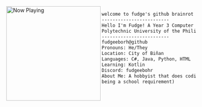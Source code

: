 <img align="left" src="https://spotify-github-profile.kittinanx.com/api/view?uid=mieg7o119wynwrowvvhm4fbud&cover_image=true&theme=compact&show_offline=false&background_color=121212&interchange=false" alt="Now Playing" width="250"/> 

```markdown
welcome to fudge's github brainrot
-------------------------
Hello I'm Fudge! A Year 3 Computer Engineering Student at 
Polytechnic University of the Philippines (PUP) - Biñan Campus
-------------------------
fudgeeborh@github
Pronouns: He/They
Location: City of Biñan
Languages: C#, Java, Python, HTML
Learning: Kotlin
Discord: fudgeebohr
About Me: A hobbyist that does coding for fun (aside from it
being a school requirement)
```
